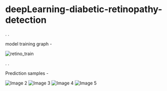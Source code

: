 # deepLearning-diabetic-retinopathy-detection

.
.

model training graph - 

![retino_train](https://user-images.githubusercontent.com/25225204/181171120-a0e3893f-09bf-4c9e-9ac8-69fd9861bde6.jpg)

.
.

Prediction samples - 

![Image 2](https://user-images.githubusercontent.com/25225204/181170857-93a32ab1-9aba-450d-bf60-04f50d3ba57d.png)
![Image 3](https://user-images.githubusercontent.com/25225204/181170862-545b7e59-2ffd-43e5-b82e-b2b6a6420801.png)
![Image 4](https://user-images.githubusercontent.com/25225204/181170868-85aa42b8-23a2-4d2f-8c90-ecdfbb97a683.png)
![Image 5](https://user-images.githubusercontent.com/25225204/181170872-2532bf4d-84a4-473f-87d5-fcac118133c8.png)

